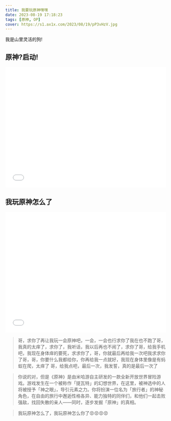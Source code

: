 ```yaml
---
title: 我要玩原神嘿嘿
date: 2023-08-19 17:18:23
tags: [原神, OP]
cover: https://s1.ax1x.com/2023/08/19/pP3vHzV.jpg
---
```


我是山里灵活的狗!

<!--more-->

## 原神?启动!
<div style="position: relative; width: 100%; height: 0; padding-bottom: 75%;"><iframe 
src="//www.isese.top/video/原神启动.mp4" scrolling="no" border="0" 
frameborder="no" framespacing="0" allowfullscreen="true" style="position: absolute; width: 100%; 
height: 100%; left: 0; top: 0;"> </iframe></div>

## 我玩原神怎么了
<div style="position: relative; width: 100%; height: 0; padding-bottom: 75%;"><iframe 
src="//www.isese.top/video/我玩原神怎么了.mp4" scrolling="no" border="0" 
frameborder="no" framespacing="0" allowfullscreen="true" style="position: absolute; width: 100%; 
height: 100%; left: 0; top: 0;"> </iframe></div>

>哥，求你了再让我玩一会原神吧，一会，一会也行求你了我在也不跑了哥，我真的太痒了，求你了，我听话，我以后再也不闹了，求你了哥，给我手机吧，我现在身体痒的要死，求求你了，哥，你就最后再给我一次吧我求求你了哥，哥，你要什么我都给你，你再给我一点就好，我现在身体里像是有蚂蚁在爬，太痒了 哥，给我点吧，最后一次，我发誓，真的是最后一次了

>你说的对，但是《原神》是由米哈游自主研发的一款全新开放世界冒险游戏。游戏发生在一个被称作「提瓦特」的幻想世界，在这里，被神选中的人将被授予「神之眼」，导引元素之力。你将扮演一位名为「旅行者」的神秘角色，在自由的旅行中邂逅性格各异、能力独特的同伴们，和他们一起击败强敌，找回失散的亲人——同时，逐步发掘「原神」的真相。

>我玩原神怎么了，我玩原神怎么你了😡😡😡😡